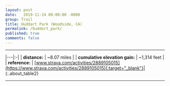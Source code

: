 ```yaml
---
layout: post
date:   2019-11-24 00:00:00 -0800
group: Trail
title: Huddart Park (Woodside, CA)
permalink: /huddart_park/
published: true
comments: false
---
```



---

|---|:-|
| **distance:**                  | \~8.07 miles |
| **cumulative elevation gain:** | \~1,314 feet |
| **reference:**                 | [www.strava.com/activities/2889105015](https://www.strava.com/activities/2889105015){:target="_blank"}|
{:.about_table2}

---


<script src='https://cdn.plot.ly/plotly-latest.min.js'></script>
<div id='trail_plot_div' data-filename='../assets/csv/2019_november_24.csv' data-plot_name='Phleger Loop'>
<script src="/assets/trail_plot.js"></script>
</div>

